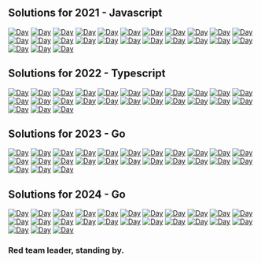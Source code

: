 ## Solutions for 2021 - Javascript

[![Day](https://badgen.net/badge/01/%E2%98%85%E2%98%85/green)](2021)
[![Day](https://badgen.net/badge/02/%E2%98%85%E2%98%85/green)](2021)
[![Day](https://badgen.net/badge/03/%E2%98%85%E2%98%85/green)](2021)
[![Day](https://badgen.net/badge/04/%E2%98%85%E2%98%85/green)](2021)
[![Day](https://badgen.net/badge/05/%E2%98%85%E2%98%85/green)](2021)
[![Day](https://badgen.net/badge/06/%E2%98%85%E2%98%85/green)](2021)
[![Day](https://badgen.net/badge/07/%E2%98%85%E2%98%85/green)](2021)
[![Day](https://badgen.net/badge/08/%E2%98%85%E2%98%85/green)](2021)
[![Day](https://badgen.net/badge/09/%E2%98%85%E2%98%85/green)](2021)
[![Day](https://badgen.net/badge/10/%E2%98%85%E2%98%85/green)](2021)
[![Day](https://badgen.net/badge/11/%E2%98%85%E2%98%85/green)](2021)
[![Day](https://badgen.net/badge/12/%E2%98%85%E2%98%85/green)](2021)
[![Day](https://badgen.net/badge/13/%E2%98%85%E2%98%85/green)](2021)
[![Day](https://badgen.net/badge/14/%E2%98%85%E2%98%85/green)](2021)
[![Day](https://badgen.net/badge/15/%E2%98%86%E2%98%86/gray)](2021)
[![Day](https://badgen.net/badge/16/%E2%98%86%E2%98%86/gray)](2021)
[![Day](https://badgen.net/badge/17/%E2%98%86%E2%98%86/gray)](2021)
[![Day](https://badgen.net/badge/18/%E2%98%86%E2%98%86/gray)](2021)
[![Day](https://badgen.net/badge/19/%E2%98%86%E2%98%86/gray)](2021)
[![Day](https://badgen.net/badge/20/%E2%98%86%E2%98%86/gray)](2021)
[![Day](https://badgen.net/badge/21/%E2%98%86%E2%98%86/gray)](2021)
[![Day](https://badgen.net/badge/22/%E2%98%86%E2%98%86/gray)](2021)
[![Day](https://badgen.net/badge/23/%E2%98%86%E2%98%86/gray)](2021)
[![Day](https://badgen.net/badge/24/%E2%98%86%E2%98%86/gray)](2021)
[![Day](https://badgen.net/badge/25/%E2%98%86%E2%98%86/gray)](2021)

## Solutions for 2022 - Typescript

[![Day](https://badgen.net/badge/01/%E2%98%85%E2%98%85/green)](2022)
[![Day](https://badgen.net/badge/02/%E2%98%85%E2%98%85/green)](2022)
[![Day](https://badgen.net/badge/03/%E2%98%85%E2%98%85/green)](2022)
[![Day](https://badgen.net/badge/04/%E2%98%85%E2%98%85/green)](2022)
[![Day](https://badgen.net/badge/05/%E2%98%85%E2%98%85/green)](2022)
[![Day](https://badgen.net/badge/06/%E2%98%85%E2%98%85/green)](2022)
[![Day](https://badgen.net/badge/07/%E2%98%85%E2%98%85/green)](2022)
[![Day](https://badgen.net/badge/08/%E2%98%85%E2%98%85/green)](2022)
[![Day](https://badgen.net/badge/09/%E2%98%85%E2%98%85/green)](2022)
[![Day](https://badgen.net/badge/10/%E2%98%85%E2%98%85/green)](2022)
[![Day](https://badgen.net/badge/11/%E2%98%85%E2%98%85/green)](2022)
[![Day](https://badgen.net/badge/12/%E2%98%85%E2%98%85/green)](2022)
[![Day](https://badgen.net/badge/13/%E2%98%85%E2%98%85/green)](2022)
[![Day](https://badgen.net/badge/14/%E2%98%85%E2%98%85/green)](2022)
[![Day](https://badgen.net/badge/15/%E2%98%86%E2%98%86/gray)](2022)
[![Day](https://badgen.net/badge/16/%E2%98%86%E2%98%86/gray)](2022)
[![Day](https://badgen.net/badge/17/%E2%98%86%E2%98%86/gray)](2022)
[![Day](https://badgen.net/badge/18/%E2%98%86%E2%98%86/gray)](2022)
[![Day](https://badgen.net/badge/19/%E2%98%86%E2%98%86/gray)](2022)
[![Day](https://badgen.net/badge/20/%E2%98%86%E2%98%86/gray)](2022)
[![Day](https://badgen.net/badge/21/%E2%98%86%E2%98%86/gray)](2022)
[![Day](https://badgen.net/badge/22/%E2%98%86%E2%98%86/gray)](2022)
[![Day](https://badgen.net/badge/23/%E2%98%86%E2%98%86/gray)](2022)
[![Day](https://badgen.net/badge/24/%E2%98%86%E2%98%86/gray)](2022)
[![Day](https://badgen.net/badge/25/%E2%98%86%E2%98%86/gray)](2022)

## Solutions for 2023 - Go

[![Day](https://badgen.net/badge/01/%E2%98%85%E2%98%85/green)](2023/day01.go)
[![Day](https://badgen.net/badge/02/%E2%98%85%E2%98%85/green)](2023/day02.go)
[![Day](https://badgen.net/badge/03/%E2%98%85%E2%98%85/green)](2023/day03.go)
[![Day](https://badgen.net/badge/04/%E2%98%85%E2%98%85/green)](2023/day04.go)
[![Day](https://badgen.net/badge/05/%E2%98%85%E2%98%85/green)](2023/day05.go)
[![Day](https://badgen.net/badge/06/%E2%98%85%E2%98%85/gray)](2023/day06.go)
[![Day](https://badgen.net/badge/07/%E2%98%85%E2%98%85/gray)](2023/day07.go)
[![Day](https://badgen.net/badge/08/%E2%98%85%E2%98%85/gray)](2023/day08.go)
[![Day](https://badgen.net/badge/09/%E2%98%85%E2%98%85/gray)](2023/day09.go)
[![Day](https://badgen.net/badge/10/%E2%98%85%E2%98%85/gray)](2023/day10.go)
[![Day](https://badgen.net/badge/11/%E2%98%85%E2%98%85/gray)](2023/day11.go)
[![Day](https://badgen.net/badge/12/%E2%98%85%E2%98%85/gray)](2023/day12.go)
[![Day](https://badgen.net/badge/13/%E2%98%85%E2%98%85/gray)](2023/day13.go)
[![Day](https://badgen.net/badge/14/%E2%98%85%E2%98%85/gray)](2023/day14.go)
[![Day](https://badgen.net/badge/15/%E2%98%86%E2%98%86/gray)](2023/day15.go)
[![Day](https://badgen.net/badge/16/%E2%98%86%E2%98%86/gray)](2023/day16.go)
[![Day](https://badgen.net/badge/17/%E2%98%86%E2%98%86/gray)](2023/day17.go)
[![Day](https://badgen.net/badge/18/%E2%98%86%E2%98%86/gray)](2023/day18.go)
[![Day](https://badgen.net/badge/19/%E2%98%86%E2%98%86/gray)](2023/day19.go)
[![Day](https://badgen.net/badge/20/%E2%98%86%E2%98%86/gray)](2023/day20.go)
[![Day](https://badgen.net/badge/21/%E2%98%86%E2%98%86/gray)](2023/day21.go)
[![Day](https://badgen.net/badge/22/%E2%98%86%E2%98%86/gray)](2023/day22.go)
[![Day](https://badgen.net/badge/23/%E2%98%86%E2%98%86/gray)](2023/day23.go)
[![Day](https://badgen.net/badge/24/%E2%98%86%E2%98%86/gray)](2023/day24.go)
[![Day](https://badgen.net/badge/25/%E2%98%86%E2%98%86/gray)](2023/day25.go)

## Solutions for 2024 - Go

[![Day](https://badgen.net/badge/01/%E2%98%85%E2%98%85/green)](2024/day01.go)
[![Day](https://badgen.net/badge/02/%E2%98%85%E2%98%85/green)](2024/day02.go)
[![Day](https://badgen.net/badge/03/%E2%98%85%E2%98%85/green)](2024/day03.go)
[![Day](https://badgen.net/badge/04/%E2%98%85%E2%98%85/gray)](2024/day04.go)
[![Day](https://badgen.net/badge/05/%E2%98%85%E2%98%85/gray)](2024/day05.go)
[![Day](https://badgen.net/badge/06/%E2%98%85%E2%98%85/gray)](2024/day06.go)
[![Day](https://badgen.net/badge/07/%E2%98%85%E2%98%85/gray)](2024/day07.go)
[![Day](https://badgen.net/badge/08/%E2%98%85%E2%98%85/gray)](2024/day08.go)
[![Day](https://badgen.net/badge/09/%E2%98%85%E2%98%85/gray)](2024/day09.go)
[![Day](https://badgen.net/badge/10/%E2%98%85%E2%98%85/gray)](2024/day10.go)
[![Day](https://badgen.net/badge/11/%E2%98%85%E2%98%85/gray)](2024/day11.go)
[![Day](https://badgen.net/badge/12/%E2%98%85%E2%98%85/gray)](2024/day12.go)
[![Day](https://badgen.net/badge/13/%E2%98%85%E2%98%85/gray)](2024/day13.go)
[![Day](https://badgen.net/badge/14/%E2%98%85%E2%98%85/gray)](2024/day14.go)
[![Day](https://badgen.net/badge/15/%E2%98%86%E2%98%86/gray)](2024/day15.go)
[![Day](https://badgen.net/badge/16/%E2%98%86%E2%98%86/gray)](2024/day16.go)
[![Day](https://badgen.net/badge/17/%E2%98%86%E2%98%86/gray)](2024/day17.go)
[![Day](https://badgen.net/badge/18/%E2%98%86%E2%98%86/gray)](2024/day18.go)
[![Day](https://badgen.net/badge/19/%E2%98%86%E2%98%86/gray)](2024/day19.go)
[![Day](https://badgen.net/badge/20/%E2%98%86%E2%98%86/gray)](2024/day20.go)
[![Day](https://badgen.net/badge/21/%E2%98%86%E2%98%86/gray)](2024/day21.go)
[![Day](https://badgen.net/badge/22/%E2%98%86%E2%98%86/gray)](2024/day22.go)
[![Day](https://badgen.net/badge/23/%E2%98%86%E2%98%86/gray)](2024/day23.go)
[![Day](https://badgen.net/badge/24/%E2%98%86%E2%98%86/gray)](2024/day24.go)
[![Day](https://badgen.net/badge/25/%E2%98%86%E2%98%86/gray)](2024/day25.go)
### Red team leader, standing by.

